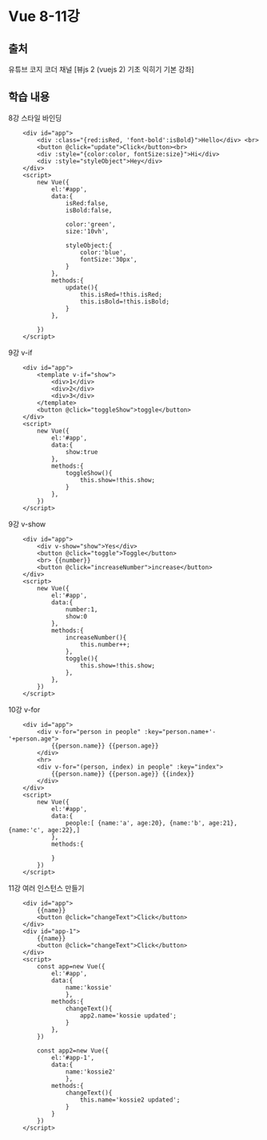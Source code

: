 # Vue 8-11강
## 출처
유튜브 코지 코더 채널 [뷰js 2 (vuejs 2) 기초 익히기 기본 강좌] 

## 학습 내용

8강 스타일 바인딩

        <div id="app">
            <div :class="{red:isRed, 'font-bold':isBold}">Hello</div> <br>
            <button @click="update">Click</button><br>
            <div :style="{color:color, fontSize:size}">Hi</div>
            <div :style="styleObject">Hey</div>
        </div>
        <script>
            new Vue({
                el:'#app',
                data:{
                    isRed:false,
                    isBold:false,

                    color:'green',
                    size:'10vh',
                    
                    styleObject:{
                        color:'blue',
                        fontSize:'30px',
                    }
                },
                methods:{
                    update(){
                        this.isRed=!this.isRed;
                        this.isBold=!this.isBold;
                    }
                },
                
            })
        </script>


9강 v-if

        <div id="app">
            <template v-if="show">
                <div>1</div>
                <div>2</div>
                <div>3</div>
            </template>
            <button @click="toggleShow">toggle</button>
        </div>
        <script>
            new Vue({
                el:'#app',
                data:{
                    show:true
                },
                methods:{
                    toggleShow(){
                        this.show=!this.show;
                    }
                },
            })
        </script>


9강  v-show

        <div id="app">
            <div v-show="show">Yes</div>
            <button @click="toggle">Toggle</button>
            <br> {{number}}
            <button @click="increaseNumber">increase</button>
        </div>
        <script>
            new Vue({
                el:'#app',
                data:{
                    number:1,
                    show:0
                },
                methods:{
                    increaseNumber(){
                        this.number++;
                    },
                    toggle(){
                        this.show=!this.show;
                    },
                },
            })
        </script>


10강 v-for

        <div id="app">
            <div v-for="person in people" :key="person.name+'-'+person.age">
                {{person.name}} {{person.age}}
            </div>
            <hr>
            <div v-for="(person, index) in people" :key="index">
                {{person.name}} {{person.age}} {{index}}
            </div>
        </div>
        <script>
            new Vue({
                el:'#app',
                data:{
                    people:[ {name:'a', age:20}, {name:'b', age:21}, {name:'c', age:22},]
                },
                methods:{

                }
            })
        </script>


11강 여러 인스턴스 만들기

        <div id="app">
            {{name}}
            <button @click="changeText">Click</button>
        </div>
        <div id="app-1">
            {{name}}
            <button @click="changeText">Click</button>
        </div>
        <script>
            const app=new Vue({
                el:'#app',
                data:{
                    name:'kossie'
                    },
                methods:{
                    changeText(){
                        app2.name='kossie updated';
                    }
                },
            })

            const app2=new Vue({
                el:'#app-1',
                data:{
                    name:'kossie2'
                    },
                methods:{
                    changeText(){
                        this.name='kossie2 updated';
                    }
                }
            })
        </script>
